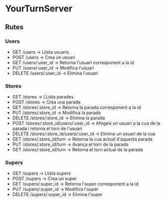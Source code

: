 YourTurnServer
==============

## Rutes

### Users
+ GET /users -> Llista usuaris
+ POST /users -> Crea un usuari
+ GET /users/:user_id -> Retorna l'usuari corresponent a la id
+ PUT /users/:user_id -> Modifica l'usuari
+ DELETE /users/:user_id -> Elimina l'usuari

### Stores
+ GET /stores -> LLista parades
+ POST /stores -> Crea una parada
+ GET /stores/:store_id -> Retorna la parada corresponent a la id
+ PUT /stores/:store_id -> Modifica la parada
+ DELETE /stores/:store_id -> Elimina la parada
+ POST /stores/:store_id/users/:user_id -> Afegeix un usuari a la cua de la parada i retorna el torn de l'usuari
+ DELETE /stores/:store_id/users/:user_id -> Elimina un usuari de la cua
+ GET /stores/:store_id/turn -> Retorna la cua actual d'aquesta parada
+ PUT /stores/:store_id/turn -> Avança el torn de la parada
+ GET /stores/:store_id/turn -> Retorna el torn actual de la parada

### Supers
+ GET /supers -> Llista supers
+ POST /supers -> Crea un super
+ GET /supers/:super_id -> Retorna l'super corresponent a la id
+ PUT /supers/:super_id -> Modifica l'super
+ DELETE /supers/:super_id -> Elimina l'super

